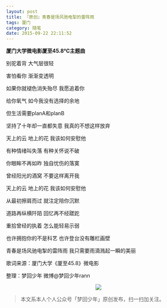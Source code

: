 ```yaml
---
layout: post
title: 『原创』青春是场风驰电掣的雷阵雨
tags: 厦门
category: 随笔
date: 2015-09-22 22:11:52
---
```


**厦门大学微电影厦至45.8℃主题曲**

别驼着背 大气层很轻

害怕看你 渐渐变透明 

如果你就褪色消失殆尽 我愿追着你 

给你氧气 如今我没有选择的余地 

但生活需要planA和planB 

坚持了十年却一直都失意 我真的不想这样放弃 

天上的云 地上的花 我该如何安慰他 

有种情绪叫失落 有种关怀说不破 

你眼眸不再如昨 独自忧伤的落寞 

曾经阳光的酒窝 不要这样离开我 

天上的云 地上的花 我该如何安慰他 

从最初擦肩而过 就注定陪你沉默 

道路再纵横阡陌 回忆再不经蹉跎 

重拾曾经的执着 怎么能轻易示弱 

也许拥抱你的不是科艺 也许登台没有雕栏画壁 

青春是场风驰电掣的雷阵雨 我只需要雨滴溅起一瞬的美丽

歌词来源：厦门大学《厦至45.8》微电影

整理：梦回少年 微博@梦回少年rann

<div align="center">
<img src="http://rann.cc/assets/img/qrcode-horizon1.png"/>
</div>

> 本文系本人个人公众号「梦回少年」原创发布，扫一扫加关注。